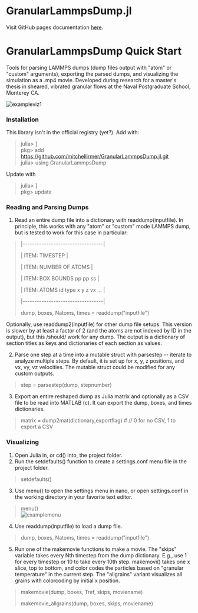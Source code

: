 # GranularLammpsDump.jl
Visit GitHub pages documentation [here](https://mitchellirmer.github.io/GranularLammpsDump.jl/).

# GranularLammpsDump Quick Start

Tools for parsing LAMMPS dumps (dump files output with "atom" or "custom" arguments), exporting the parsed dumps, and visualizing the simulation as a .mp4 movie. Developed during research for a master's thesis in sheared, vibrated granular flows at the Naval Postgraduate School, Monterey CA. 

![exampleviz1](https://github.com/mitchellirmer/GranularLammpsDump.jl/assets/81964320/7751af12-21f7-44c0-bd7c-c13d41d82ef3)

### Installation
This library isn't in the official registry (yet?).  Add with:
> julia> ]  
> pkg> add https://github.com/mitchellirmer/GranularLammpsDump.jl.git  
> julia> using GranularLammpsDump  

Update with 
> julia> ]  
> pkg> update

### Reading and Parsing Dumps
1. Read an entire dump file into a dictionary with readdump(inputfile).  In principle, this works with any "atom" or "custom" mode LAMMPS dump, but is tested to work for this case in particular:
>|----------------------------------|  
>
>| ITEM: TIMESTEP                   |  
>
>| ITEM: NUMBER OF ATOMS            |  
> 
>| ITEM: BOX BOUNDS pp pp ss        |  
>
>| ITEM: ATOMS id type x y z vx ... |  
>
>|----------------------------------|  
>
> dump, boxes, Natoms, times = readdump("inputfile")

Optionally, use readdump2(inputfile) for other dump file setups.  This version is slower by at least a factor of 2 (and the atoms are not indexed by ID in the output), but this /should/ work for any dump.  The output is a dictionary of section titles as keys and dictionaries of each section as values.

2. Parse one step at a time into a mutable struct with parsestep -- iterate to analyze multiple steps.  By default, it is set up for x, y, z positions, and vx, vy, vz velocities.  The mutable struct could be modified for any custom outputs.   
> step = parsestep(dump, stepnumber)

3. Export an entire reshaped dump as Julia matrix and optionally as a CSV file to be read into MATLAB (c).  It can export the dump, boxes, and times dictionaries.  
> matrix = dump2mat(dictionary,exportflag)  # // 0 for no CSV, 1 to export a CSV

### Visualizing
1. Open Julia in, or cd() into, the project folder.  
2. Run the setdefaults() function to create a settings.conf menu file in the project folder.  
> setdefaults()

3. Use menu() to open the settings menu in nano, or open settings.conf in the working directory in your favorite text editor.  
> menu()  
>![examplemenu](https://github.com/mitchellirmer/GranularLammpsDump.jl/assets/81964320/f3fcdebe-523a-4936-bbfb-8ba1bb65f958)

4. Use readdump(inputfile) to load a dump file.  
> dump, boxes, Natoms, times = readdump("inputfile")

5. Run one of the makemovie functions to make a movie.  The "skips" variable takes every Nth timestep from the dump dictionary. E.g., use 1 for every timestep or 10 to take every 10th step.  makemovi() takes one x slice, top to bottom, and color codes the particles based on "granular temperature" in the current step.  The "allgrains" variant visualizes all grains with colorcoding by initial x position.  
> makemovie(dump, boxes, Tref, skips, moviename)
>
> makemovie_allgrains(dump, boxes, skips, moviename)
